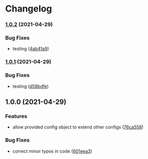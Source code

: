 # Changelog

### [1.0.2](https://www.github.com/rramo012/testing-123/compare/v1.0.1...v1.0.2) (2021-04-29)


### Bug Fixes

* testing ([4ab41a9](https://www.github.com/rramo012/testing-123/commit/4ab41a94ef5206da922382faf0cb984026213fff))

### [1.0.1](https://www.github.com/rramo012/testing-123/compare/v1.0.0...v1.0.1) (2021-04-29)


### Bug Fixes

* testing ([d58bdfe](https://www.github.com/rramo012/testing-123/commit/d58bdfee114a7619e1a6e08986706d42319e716f))

## 1.0.0 (2021-04-29)


### Features

* allow provided config object to extend other configs ([76ca558](https://www.github.com/rramo012/testing-123/commit/76ca5583132106e005de4ada70501a29914a7885))


### Bug Fixes

* correct minor typos in code ([601eea3](https://www.github.com/rramo012/testing-123/commit/601eea30ed087a7bb49dbc35d978bb5b1068ff9e))
